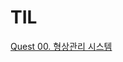 # TIL
[Quest 00. 형상관리 시스템](https://github.com/AnYeHyeon/TIL/blob/main/Week1_Github_Coding_Environment_HTML_CSS.md)
